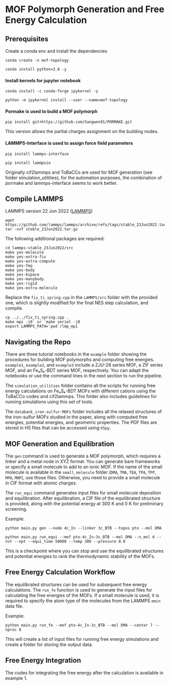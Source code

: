 
# MOF Polymorph Generation and Free Energy Calculation

## Prerequisites

Create a conda env and install the dependencies

`conda create -n mof-topology`

`conda install python=3.8 -y`

#### Install kernels for jupyter notebook

`conda install -c conda-forge ipykernel -y`

`python -m ipykernel install --user --name=mof-topology`

#### Pormake is used to build a MOF polymorph

`pip install git+https://github.com/Sangwon91/PORMAKE.git`

This version allows the partial charges assignment on the building nodes.

#### LAMMPS-Interface is used to assign force field parameters

`pip install lammps-interface`

`pip install lammpsio`

Originally cif2lammps and ToBaCCo are used for MOF generation (see folder simulation_utilities); for the automation purposes, the combination of pormake and lammps-interface seems to work better.

## Compile LAMMPS

LAMMPS version 22 Jun 2022 ([LAMMPS](https://github.com/lammps/lammps/releases/tag/stable_23Jun2022))

```
wget https://github.com/lammps/lammps/archive/refs/tags/stable_23Jun2022.tar.gz
tar -xvf stable_23Jun2022.tar.gz
```

The following additional packages are required:

```
cd lammps-stable_23Jun2022/src
make yes-molecule
make yes-extra-fix
make yes-extra-compute
make yes-fep
make yes-body
make yes-kspace
make yes-manybody
make yes-rigid
make yes-extra-molecule
```

Replace the `fix_ti_spring.cpp` in the `LAMMPS/src` folder with the provided one, which is slightly modified for the final NES step calculation, and compile. 

```
cp ../../fix_ti_spring.cpp .
make mpi -j8` or `make seriel -j8
export LAMMPS_PATH=`pwd`/lmp_mpi
```

## Navigating the Repo

There are three tutorial notebooks in the `example` folder showing the procedures for building MOF polymorphs and computing free energies. `example1`, `example2`, and `example3` include a ZJU-28 series MOF, a ZIF series MOF, and an Fe₄S₄-BDT series MOF, respectively. You can adapt the notebooks or use the command lines in the next section to run the pipeline.

The `simulation_utilities` folder contains all the scripts for running free energy calculations on Fe₄S₄-BDT MOFs with different cations using the ToBaCCo codes and cif2lammps. This folder also includes guidelines for running simulations using this set of tools.

The `databank_iron-sulfur-MOFs` folder includes all the relaxed structures of the iron-sulfur MOFs studied in the paper, along with computed free energies, potential energies, and geometric properties. The PDF files are stored in H5 files that can be accessed using `h5py`.

## MOF Generation and Equilibration

The `gen` command is used to generate a MOF polymorph, which requires a linker and a metal node in XYZ format. You can generate bare frameworks or specify a small molecule to add to an ionic MOF. If the name of the small molecule is available in the `small_molecule` folder (`DMA`, `TMA`, `TEA`, `TPA`, `TPP`, `MPA`, `MNP`), use those files. Otherwise, you need to provide a small molecule in CIF format with atomic charges.

The `run_equi` command generates input files for small molecule deposition and equilibration. After equilibration, a CIF file of the equilibrated structure is provided, along with the potential energy at 300 K and 0 K for preliminary screening.

Example:

`python main.py gen --node 4c_In --linker 3c_BTB --topos pto --mol DMA`

`python main.py run_equi --mof pto-4c_In-3c_BTB --mol DMA --n_mol 6 --nvt --npt --equi_time 50000 --temp 300 --pressure 0.0`

This is a checkpoint where you can stop and use the equilibrated structures and potential energies to rank the thermodynamic stability of the MOFs.

## Free Energy Calculation Workflow

The equilibrated structures can be used for subsequent free energy calculations. The `run_fe` function is used to generate the input files for calculating the free energies of the MOFs. If a small molecule is used, it is required to specify the atom type of the molecules from the LAMMPS `emin` data file.

Example:

`python main.py run_fe --mof pto-4c_In-3c_BTB --mol DMA --center 7 --nproc 8`

This will create a list of input files for running free energy simulations and create a folder for storing the output data.

## Free Energy Integration

The codes for integrating the free energy after the calculation is available in example 1. 
